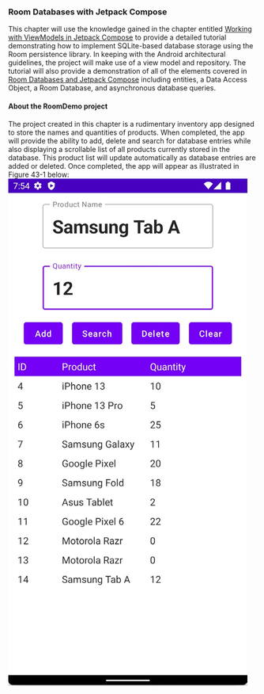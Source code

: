 ### Room Databases with Jetpack Compose
This chapter will use the knowledge gained in the chapter entitled [Working with ViewModels in Jetpack Compose](https://www.answertopia.com/jetpack-compose/working-with-viewmodels-in-jetpack-compose/) to provide a detailed tutorial demonstrating how to implement SQLite-based database storage using the Room persistence library. In keeping with the Android architectural guidelines, the project will make use of a view model and repository. The tutorial will also provide a demonstration of all of the elements covered in [Room Databases and Jetpack Compose](https://www.answertopia.com/jetpack-compose/room-databases-and-jetpack-compose/) including entities, a Data Access Object, a Room Database, and asynchronous database queries.

#### About the RoomDemo project
The project created in this chapter is a rudimentary inventory app designed to store the names and quantities of products. When completed, the app will provide the ability to add, delete and search for database entries while also displaying a scrollable list of all products currently stored in the database. This product list will update automatically as database entries are added or deleted. Once completed, the app will appear as illustrated in Figure 43-1 below:
![Figure 43-1](https://github.com/murad8al/GitHub-Images/blob/main/Android-Development/Room%20Databases%20with%20Jetpack%20Compose/Figure%2043-1.jpeg)